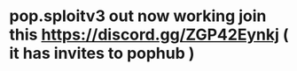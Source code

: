 # pop.sploitv3 out now working join this https://discord.gg/ZGP42Eynkj ( it has invites to pophub )
